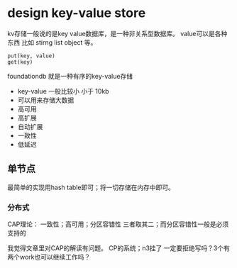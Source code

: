 # design key-value store
kv存储一般说的是key value数据库，是一种非关系型数据库。
value可以是各种东西 比如 stirng list object 等。

```
put(key, value)
get(key)
```

foundationdb 就是一种有序的key-value存储

* key-value 一般比较小 小于 10kb
* 可以用来存储大数据
* 高可用
* 高扩展
* 自动扩展
* 一致性
* 低延迟

## 单节点
最简单的实现用hash table即可；将一切存储在内存中即可。

### 分布式
CAP理论：
一致性；高可用；分区容错性 三者取其二；而分区容错性一般是必须支持的

我觉得文章里对CAP的解读有问题。 CP的系统；n3挂了 一定要拒绝写吗？3个有两个work也可以继续工作吗？